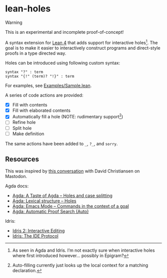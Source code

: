 # lean-holes

> [!WARNING]
> This is an experimental and incomplete proof-of-concept!

A syntax extension for [Lean 4](https://leanprover.github.io/) that adds support
for interactive holes[^1]. The goal is to make it easier to interactively
construct programs and direct-style proofs in a type directed way.

Holes can be introduced using following custom syntax:

```lean
syntax "?" : term
syntax "{!" (term)? "!}" : term
```

For examples, see [Examples/Sample.lean](Examples/Sample.lean).

A series of code actions are provided:

- [x] Fill with contents
- [x] Fill with elaborated contents
- [x] Automatically fill a hole (NOTE: rudimentary support[^3])
- [ ] Refine hole
- [ ] Split hole
- [ ] Make definition

The same actions have been added to `_`, `?_`, and `sorry`.

## Resources

This was inspired by [this conversation](https://mathstodon.xyz/@d_christiansen/112262886640861767)
with David Christiansen on Mastodon.

Agda docs:

- [Agda: A Taste of Agda – Holes and case splitting](https://agda.readthedocs.io/en/latest/getting-started/a-taste-of-agda.html#holes-and-case-splitting)
- [Agda: Lexical structure – Holes](https://agda.readthedocs.io/en/latest/language/lexical-structure.html#holes)
- [Agda: Emacs Mode – Commands in the context of a goal](https://agda.readthedocs.io/en/latest/tools/emacs-mode.html#commands-in-context-of-a-goal)
- [Agda: Automatic Proof Search (Auto)](https://agda.readthedocs.io/en/latest/tools/auto.html)

Idris:

- [Idris 2: Interactive Editing](https://idris2.readthedocs.io/en/latest/tutorial/interactive.html)
- [Idris: The IDE Protocol](https://docs.idris-lang.org/en/latest/reference/ide-protocol.html)

[^1]: As seen in Agda and Idris. I’m not exactly sure when interactive holes
      where first introduced however... possibly in Epigram?
[^3]: Auto-filling currently just looks up the local context for a matching declaration.
